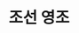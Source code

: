 ---
layout: hubs
key: Q485009
title: 조선 영조
name: 조선 영조
description: 조선의 21대 임금
score: 0.002627441710379192
degree: 18
---